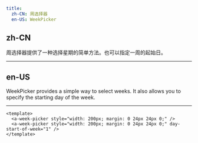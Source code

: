 ```yaml
title:
  zh-CN: 周选择器
  en-US: WeekPicker
```

## zh-CN

周选择器提供了一种选择星期的简单方法。也可以指定一周的起始日。

---

## en-US

WeekPicker provides a simple way to select weeks. It also allows you to specify the starting day of the week.

---

```vue
<template>
  <a-week-picker style="width: 200px; margin: 0 24px 24px 0;" />
  <a-week-picker style="width: 200px; margin: 0 24px 24px 0;" day-start-of-week="1" />
</template>
```

